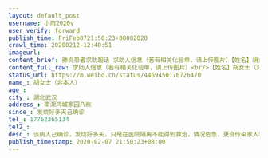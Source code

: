 ```yaml
---
layout: default_post
username: 小雨2020v
user_verify: forward
publish_time: FriFeb0721:50:23+08002020
crawl_time: 20200212-12:40:51
imageurl: 
content_brief: 肺炎患者求助超话 求助人信息（若有相关化验单，请上传图片）【姓名】胡女士（非本人）【年龄】【所在城市】湖北武汉【所在小区、社区】南湖鸿城家园八栋【患病时间】发烧好多天己确诊【联系方式】17762365134【其他紧急联系人】【病情描述】 该病人己确诊，发烧好多天，只是在医院隔离不 ...全文
content_full_raw: 求助人信息（若有相关化验单，请上传图片）<br/>【姓名】胡女士（非本人）<br/>【年龄】<br/>【所在城市】湖北武汉<br/>【所在小区、社区】南湖鸿城家园八栋<br/>【患病时间】发烧好多天己确诊<br/>【联系方式】17762365134<br/>【其他紧急联系人】<br/>【病情描述】该病人己确诊，发烧好多天，只是在医院隔离不能得到救治，情况危急，更会传染家人和邻居。急需入院，紧急
status_url: https://m.weibo.cn/status/4469450176726470
name_: 胡女士（非本人）
age_: 
city_: 湖北武汉
address_: 南湖鸿城家园八栋
since_: 发烧好多天己确诊
tel_: 17762365134
tel2_: 
desc_: 该病人己确诊，发烧好多天，只是在医院隔离不能得到救治，情况危急，更会传染家人和邻居。急需入院，紧急
publish_timestamp: 2020-02-07 21:50:23+08:00
---
```

